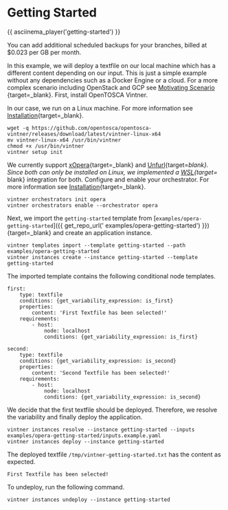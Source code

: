 # Getting Started

{{ asciinema_player('getting-started') }}

You can add additional scheduled backups for your branches, billed at $0.023 per GB per month.

In this example, we will deploy a textfile on our local machine which has a different content depending on our input.
This is just a simple example without any dependencies such as a Docker Engine or a cloud.
For a more complex scenario including OpenStack and GCP see [Motivating Scenario](variability4tosca/motivation.md)
{target=_blank}.
First, install OpenTOSCA Vintner.

In our case, we run on a Linux machine.
For more information see [Installation](installation.md){target=_blank}.

```linenums="1"
wget -q https://github.com/opentosca/opentosca-vintner/releases/download/latest/vintner-linux-x64
mv vintner-linux-x64 /usr/bin/vintner
chmod +x /usr/bin/vintner
vintner setup init
```

We currently support [xOpera](https://github.com/xlab-si/xopera-opera){target=_blank}
and [Unfurl](https://github.com/onecommons/unfurl){target=_blank}.
Since both can only be installed on Linux, we implemented a [WSL](https://docs.microsoft.com/en-us/windows/wsl){target=_
blank} integration for both.
Configure and enable your orchestrator.
For more information see [Installation](installation.md){target=_blank}.

```linenums="1"
vintner orchestrators init opera
vintner orchestrators enable --orchestrator opera
```

Next, we import the `getting-started` template from [`examples/opera-getting-started`]({{ get_repo_url('
examples/opera-getting-started') }}){target=_blank} and create an application instance.

```linenums="1"
vintner templates import --template getting-started --path examples/opera-getting-started
vintner instances create --instance getting-started --template getting-started
```

The imported template contains the following conditional node templates.

```linenums="1"
first:
    type: textfile
    conditions: {get_variability_expression: is_first}
    properties:
        content: 'First Textfile has been selected!'
    requirements:
        - host: 
            node: localhost
            conditions: {get_variability_expression: is_first}

second:
    type: textfile
    conditions: {get_variability_expression: is_second}
    properties:
        content: 'Second Textfile has been selected!'
    requirements:
        - host: 
            node: localhost
            conditions: {get_variability_expression: is_second}
```

We decide that the first textfile should be deployed.
Therefore, we resolve the variability and finally deploy the application.

```linenums="1"
vintner instances resolve --instance getting-started --inputs examples/opera-getting-started/inputs.example.yaml
vintner instances deploy --instance getting-started
```

The deployed textfile `/tmp/vintner-getting-started.txt` has the content as expected.

```linenums="1" title="/tmp/vintner-getting-started.txt"
First Textfile has been selected!
```

To undeploy, run the following command.

```linenums="1"
vintner instances undeploy --instance getting-started
```
